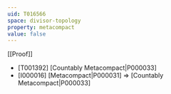 ```yaml
---
uid: T016566
space: divisor-topology
property: metacompact
value: false
---
```

[[Proof]]

* [T001392] [Countably Metacompact|P000033]
* [I000016] [Metacompact|P000031] => [Countably Metacompact|P000033]

